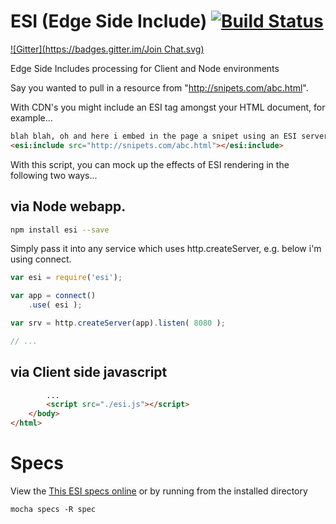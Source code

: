 # ESI (Edge Side Include) [![Build Status](https://travis-ci.org/MrSwitch/esi.svg?branch=master)](https://travis-ci.org/MrSwitch/esi)
[![Gitter](https://badges.gitter.im/Join Chat.svg)](https://gitter.im/MrSwitch/esi?utm_source=badge&utm_medium=badge&utm_campaign=pr-badge&utm_content=badge)

Edge Side Includes processing for Client and Node environments

Say you wanted to pull in a resource from "http://snipets.com/abc.html". 

With CDN's you might include an ESI tag amongst your HTML document, for example...

```html
blah blah, oh and here i embed in the page a snipet using an ESI server ...
<esi:include src="http://snipets.com/abc.html"></esi:include>
```

With this script, you can mock up the effects of ESI rendering in the following two ways...


## via Node webapp.

```bash
npm install esi --save
```

Simply pass it into any service which uses http.createServer, e.g. below i'm using connect.


```javascript
var esi = require('esi');

var app = connect()
	.use( esi );

var srv = http.createServer(app).listen( 8080 );

// ...

```

## via Client side javascript

```html
        ...
	    <script src="./esi.js"></script>
	</body>
</html>
```


# Specs

View the [This ESI specs online](https://travis-ci.org/MrSwitch/esi) or by running from the installed directory

```
mocha specs -R spec
```
